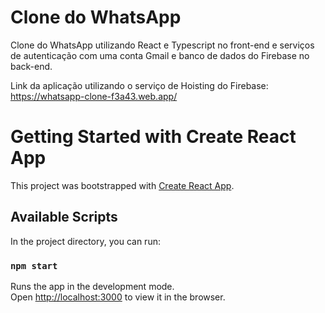 # Clone do WhatsApp

Clone do WhatsApp utilizando React e Typescript no front-end e serviços de autenticação com uma conta Gmail e banco de dados do Firebase no back-end.

Link da aplicação utilizando o serviço de Hoisting do Firebase: https://whatsapp-clone-f3a43.web.app/



# Getting Started with Create React App

This project was bootstrapped with [Create React App](https://github.com/facebook/create-react-app).

## Available Scripts

In the project directory, you can run:

### `npm start`

Runs the app in the development mode.\
Open [http://localhost:3000](http://localhost:3000) to view it in the browser.

